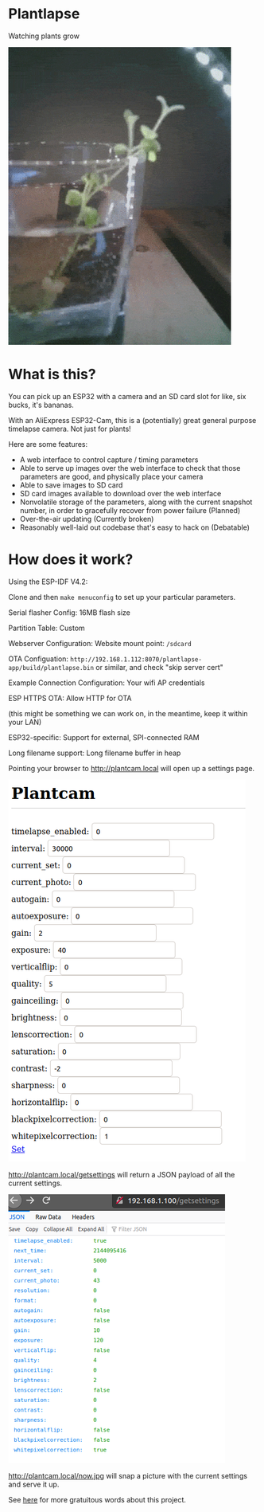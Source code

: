 
# Plantlapse

Watching plants grow


![Mint](docs/mint.gif)


# What is this?

You can pick up an ESP32 with a camera and an SD card slot for like, six bucks, it's bananas.

With an AliExpress ESP32-Cam, this is a (potentially) great general purpose timelapse camera. Not just for plants!

Here are some features:

* A web interface to control capture / timing parameters
* Able to serve up images over the web interface to check that those parameters are good, and physically place your camera
* Able to save images to SD card
* SD card images available to download over the web interface
* Nonvolatile storage of the parameters, along with the current snapshot number, in order to gracefully recover from power failure (Planned)
* Over-the-air updating (Currently broken)
* Reasonably well-laid out codebase that's easy to hack on (Debatable)

# How does it work?

Using the ESP-IDF V4.2:

Clone and then `make menuconfig` to set up your particular parameters.

Serial flasher Config: 16MB flash size

Partition Table: Custom

Webserver Configuration: Website mount point: `/sdcard`

OTA Configuation: `http://192.168.1.112:8070/plantlapse-app/build/plantlapse.bin` or similar, and check "skip server cert"

Example Connection Configuration: Your wifi AP credentials

ESP HTTPS OTA: Allow HTTP for OTA

(this might be something we can work on, in the meantime, keep it within your LAN)

ESP32-specific: Support for external, SPI-connected RAM

Long filename support: Long filename buffer in heap



Pointing your browser to http://plantcam.local will open up a settings page.

![Set](docs/set.png)

http://plantcam.local/getsettings will return a JSON payload of all the current settings.

![Get](docs/get.png)

http://plantcam.local/now.jpg will snap a picture with the current settings and serve it up.


See [here](https://jrainimo.com/build/?p=2323) for more gratuitous words about this project.
